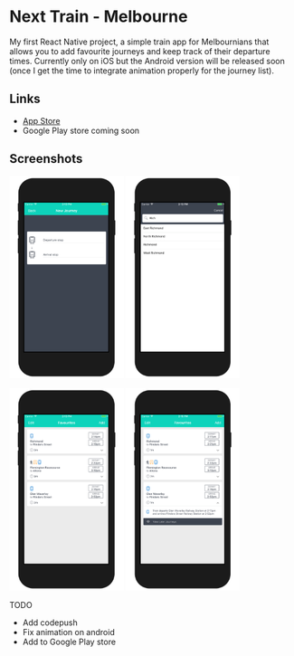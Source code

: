 # Next Train - Melbourne
My first React Native project, a simple train app for Melbournians that allows you to add favourite journeys and keep track of their departure times. Currently only on iOS but the Android version will be released soon (once I get the time to integrate animation properly for the journey list).

## Links
- [App Store](https://itunes.apple.com/us/app/next-train/id1299647913?ls=1&mt=8)
- Google Play store coming soon

## Screenshots
<p>
  <img src="https://github.com/dshaw1/next-train-rn/blob/master/docs/assets/screenshot_1.png" width="40%" height="auto" alt="Next Train screenshot 1"/>
  <img src="https://github.com/dshaw1/next-train-rn/blob/master/docs/assets/screenshot_2.png" width="40%" height="auto" alt="Next Train screenshot 2"/>
</p>

<p>
  <img src="https://github.com/dshaw1/next-train-rn/blob/master/docs/assets/screenshot_3.png" width="40%" height="auto" alt="Next Train screenshot 3"/>
  <img src="https://github.com/dshaw1/next-train-rn/blob/master/docs/assets/screenshot_4.png" width="40%" height="auto" alt="Next Train screenshot 4"/>
</p>

TODO
- Add codepush
- Fix animation on android
- Add to Google Play store
